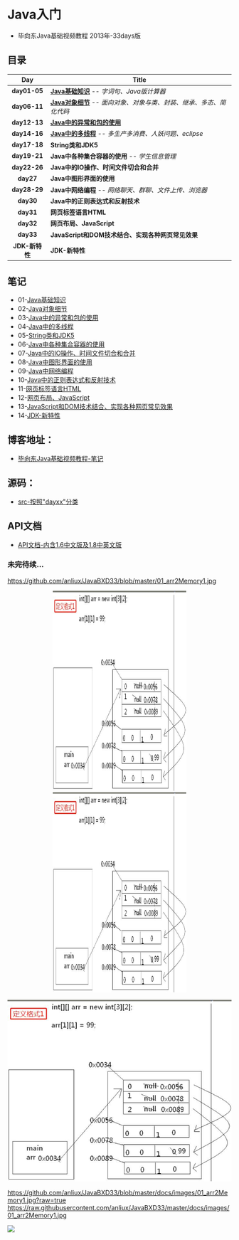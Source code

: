 # Java入门

- 毕向东Java基础视频教程 2013年-33days版

## 目录

| Day | Title |
| :-------------: | ------------- |
| __day01-05__ | __[Java基础知识](https://github.com/anliux/JavaBXD33/blob/master/docs/notes/01.md)__ -- _字词句、Java版计算器_ |
| __day06-11__ | __[Java对象细节](https://github.com/anliux/JavaBXD33/blob/master/docs/notes/02.md)__ -- _面向对象、对象与类、封装、继承、多态、简化代码_ |
| __day12-13__ | __[Java中的异常和包的使用](https://github.com/anliux/JavaBXD33/blob/master/docs/notes/03.md)__ |
| __day14-16__ | __[Java中的多线程](https://github.com/anliux/JavaBXD33/blob/master/docs/notes/04.md)__ -- _多生产多消费、人妖问题、eclipse_ |
| __day17-18__ | __String类和JDK5__ |
| __day19-21__ | __Java中各种集合容器的使用__ -- _学生信息管理_ |
| __day22-26__ | __Java中的IO操作、时间文件切合和合并__ |
| __day27__ | __Java中图形界面的使用__ |
| __day28-29__ | __Java中网络编程__ -- _网络聊天、群聊、文件上传、浏览器_ |
| __day30__ | __Java中的正则表达式和反射技术__ |
| __day31__ | __网页标签语言HTML__ |
| __day32__ | __网页布局、JavaScript__ |
| __day33__ | __JavaScript和DOM技术结合、实现各种网页常见效果__ |
| __JDK-新特性__ | __JDK-新特性__ |

## 笔记
- 01-[Java基础知识](https://github.com/anliux/JavaBXD33/blob/master/docs/notes/01.md)
- 02-[Java对象细节](https://github.com/anliux/JavaBXD33/blob/master/docs/notes/02.md)
- 03-[Java中的异常和包的使用](https://github.com/anliux/JavaBXD33/blob/master/docs/notes/03.md)
- 04-[Java中的多线程](https://github.com/anliux/JavaBXD33/blob/master/docs/notes/04.md)
- 05-[String类和JDK5]()
- 06-[Java中各种集合容器的使用]()
- 07-[Java中的IO操作、时间文件切合和合并]()
- 08-[Java中图形界面的使用]()
- 09-[Java中网络编程]()
- 10-[Java中的正则表达式和反射技术]()
- 11-[网页标签语言HTML]()
- 12-[网页布局、JavaScript]()
- 13-[JavaScript和DOM技术结合、实现各种网页常见效果]()
- 14-[JDK-新特性]()

## 博客地址：
- [毕向东Java基础视频教程-笔记](https://www.cnblogs.com/anliux/p/11023003.html)

## 源码：
- [src-按照"dayxx"分类](https://github.com/anliux/JavaBXD33/tree/master/src)

## API文档
- [API文档-内含1.6中文版及1.8中英文版](https://github.com/anliux/JavaBXD33/tree/master/docs/apiDoc)

### 未完待续...

https://github.com/anliux/JavaBXD33/blob/master/01_arr2Memory1.jpg

<div align=center><img src="https://github.com/anliux/JavaBXD33/blob/master/docs/images/01_arr2Memory1.jpg?raw=true" width="300" height="450" /></div>

<div align=center><img src="https://raw.githubusercontent.com/anliux/JavaBXD33/master/docs/images/01_arr2Memory1.jpg
" width="300" height="450" /></div>

![text](https://raw.githubusercontent.com/anliux/JavaBXD33/master/docs/images/01_arr2Memory1.jpg)

https://github.com/anliux/JavaBXD33/blob/master/docs/images/01_arr2Memory1.jpg?raw=true
https://raw.githubusercontent.com/anliux/JavaBXD33/master/docs/images/01_arr2Memory1.jpg

![](https://img2018.cnblogs.com/blog/1265453/201909/1265453-20190910001318750-372174704.png)
